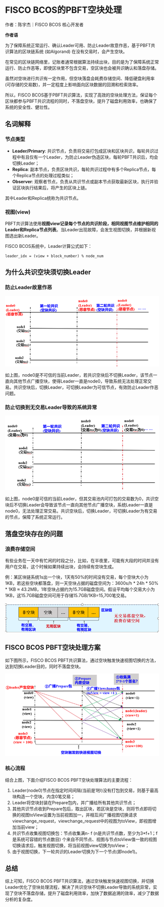 # FISCO BCOS的PBFT空块处理

作者：陈宇杰｜FISCO BCOS 核心开发者

**作者语**

为了保障系统正常运行、确认Leader可用、防止Leader故意作恶，基于PBFT共识算法的区块链系统 (如Algorand) 在没有交易时，会产生空块。

在常见的区块链网络里，记账者通常根据算法持续出块，目的是为了保障系统正常运行、防止作恶等，即使区块里不包含交易，空区块也会被共识确认和落盘存储。

虽然对空块进行共识有一定作用，但空块落盘会耗费存储空间、降低硬盘利用率 (可存储的交易数)，并一定程度上影响面向区块数据的回溯和检索效率。

所以，FISCO BCOS基于PBFT共识算法，实现了高效的空块处理方法，保证每个区块都参与PBFT共识流程的同时，不落盘空块，提升了磁盘利用效率，也确保了系统的安全性、健壮性。

## 名词解释

### 节点类型

- **Leader/Primary**: 共识节点，负责将交易打包成区块和区块共识，每轮共识过程中有且仅有一个Leader，为防止Leader伪造区块，每轮PBFT共识后，均会切换Leader；
- **Replica**: 副本节点，负责区块共识，每轮共识过程中有多个Replica节点，每个Replica节点的处理过程类似；
- **Observer**: 观察者节点，负责从共识节点或副本节点获取最新区块，执行并验证区块执行结果后，将产生的区块上链。

其中Leader和Replica统称为共识节点。

### 视图(view)

PBFT共识算法使用**视图view记录每个节点的共识阶段，相同视图节点维护相同的Leader和Replica节点列表**。当Leader出现故障，会发生视图切换，并根据新视图选出新Leader。

FISCO BCOS系统中，Leader计算公式如下：

```
leader_idx = (view + block_number) % node_num
```

## 为什么共识空块须切换Leader

### 防止Leader故意作恶

![](../../../../../2.x/images/articles/pbft_empty_block_processing/IMG_5292.PNG)

如上图，node0是不可信的当前Leader，若共识空块后不切换Leader，该节点一直向其他节点广播空块，使得Leader一直是node0，导致系统无法处理正常交易。共识空块后，切换Leader，可切换Leader为可信节点，有效防止Leader作恶问题。

### 防止切换到无交易Leader导致的系统异常

![](../../../../../2.x/images/articles/pbft_empty_block_processing/IMG_5293.PNG)

如上图，node0是可信的当前Leader，但其交易池内可打包的交易数为0，共识空块后不切换Leader会导致该节点一直向其他节点广播空块，系统Leader一直是node0，无法处理正常交易。共识空块后，切换Leader，可切换Leader为有交易的节点，保障了系统正常运行。

## 落盘空块存在的问题

### 浪费存储空间

有些业务在一天中有忙闲的时段之分，比如，在半夜里，可能有大段的时间并没有用户在交易，这个时候如果持续出块，会持续有空块生成。

例：某区块链系统1s出一个块，1天有50%的时间没有交易，每个空块大小为1KB，若这些空块都落盘，则一天空块占据的磁盘空间为：3600s/h * 24h * 50% * 1KB ≈ 43.2MB，1年空块占据约为15.7GB磁盘空间。假设平均每个交易大小为1KB，这15.7GB磁盘空间可用于存储15.7GB/1KB=15,700笔交易。

![](../../../../../2.x/images/articles/pbft_empty_block_processing/IMG_5294.PNG)

## FISCO BCOS PBFT空块处理方案

如下图所示，FISCO BCOS PBFT共识算法，通过空块触发快速视图切换的方法，达到切换Leader目的，同时不落盘空块。

![](../../../../../2.x/images/articles/pbft_empty_block_processing/IMG_5295.PNG)

### 核心流程

结合上图，下面介绍FISCO BCOS PBFT空块处理算法的主要流程：

1. Leader(node0)节点在指定时间间隔(当前是1秒)没有打包到交易，则基于最高块构造一个空块，内含0笔交易；
2. Leader将空块封装在Prepare包内，并广播给所有其他共识节点；
3. 其他共识节点收到Prepare包后，取出区块，若区块是空块，则将节点即将切换的视图toView设置为当前视图加一，并相互间广播视图切换请求viewchange_request，viewchange_request中的视图为toView，即视图增加当前view；
4. 共识节点收集视图切换包：节点收集满n- f (n是共识节点数，至少为3*f+1；f是系统可容错的节点数目) 个来自不同节点、视图与节点toView值一致的视图切换请求后，触发视图切换，将当前视图view切换为toView；
5. 由于视图切换，下一轮共识的Leader切换为下一个节点(即node1)。

## 总结

综上可知，FISCO BCOS PBFT共识算法，通过空块触发快速视图切换，并切换Leader优化了空块处理流程，解决了共识空块不切换Leader导致的系统异常，实现了空块不落盘存储，提升了磁盘利用效率，加快了数据追溯的效率，减少了数据分析的复杂度。